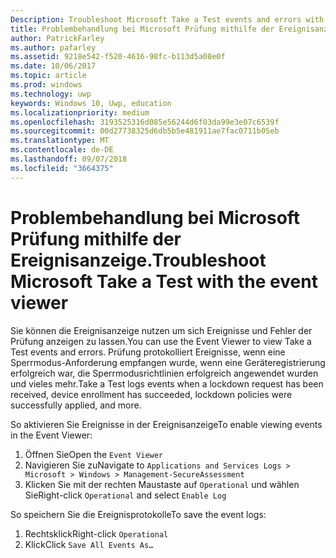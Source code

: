 ```yaml
---
Description: Troubleshoot Microsoft Take a Test events and errors with the event viewer.
title: Problembehandlung bei Microsoft Prüfung mithilfe der Ereignisanzeige.
author: PatrickFarley
ms.author: pafarley
ms.assetid: 9218e542-f520-4616-98fc-b113d5a08e0f
ms.date: 10/06/2017
ms.topic: article
ms.prod: windows
ms.technology: uwp
keywords: Windows 10, Uwp, education
ms.localizationpriority: medium
ms.openlocfilehash: 3193525316d085e56244d6f03da99e3e07c6539f
ms.sourcegitcommit: 00d27738325d6db5b5e481911ae7fac0711b05eb
ms.translationtype: MT
ms.contentlocale: de-DE
ms.lasthandoff: 09/07/2018
ms.locfileid: "3664375"
---
```

# <a name="troubleshoot-microsoft-take-a-test-with-the-event-viewer"></a><span data-ttu-id="09ec3-103">Problembehandlung bei Microsoft Prüfung mithilfe der Ereignisanzeige.</span><span class="sxs-lookup"><span data-stu-id="09ec3-103">Troubleshoot Microsoft Take a Test with the event viewer</span></span>

<span data-ttu-id="09ec3-104">Sie können die Ereignisanzeige nutzen um sich Ereignisse und Fehler der Prüfung anzeigen zu lassen.</span><span class="sxs-lookup"><span data-stu-id="09ec3-104">You can use the Event Viewer to view Take a Test events and errors.</span></span> <span data-ttu-id="09ec3-105">Prüfung protokolliert Ereignisse, wenn eine Sperrmodus-Anforderung empfangen wurde, wenn eine Geräteregistrierung erfolgreich war, die Sperrmodusrichtlinien erfolgreich angewendet wurden und vieles mehr.</span><span class="sxs-lookup"><span data-stu-id="09ec3-105">Take a Test logs events when a lockdown request has been received, device enrollment has succeeded, lockdown policies were successfully applied, and more.</span></span>

<span data-ttu-id="09ec3-106">So aktivieren Sie Ereignisse in der Ereignisanzeige</span><span class="sxs-lookup"><span data-stu-id="09ec3-106">To enable viewing events in the Event Viewer:</span></span>
1. <span data-ttu-id="09ec3-107">Öffnen Sie</span><span class="sxs-lookup"><span data-stu-id="09ec3-107">Open the</span></span> `Event Viewer`
2. <span data-ttu-id="09ec3-108">Navigieren Sie zu</span><span class="sxs-lookup"><span data-stu-id="09ec3-108">Navigate to</span></span> `Applications and Services Logs > Microsoft > Windows > Management-SecureAssessment`
3. <span data-ttu-id="09ec3-109">Klicken Sie mit der rechten Maustaste auf `Operational` und wählen Sie</span><span class="sxs-lookup"><span data-stu-id="09ec3-109">Right-click `Operational` and select</span></span> `Enable Log`

<span data-ttu-id="09ec3-110">So speichern Sie die Ereignisprotokolle</span><span class="sxs-lookup"><span data-stu-id="09ec3-110">To save the event logs:</span></span>
1. <span data-ttu-id="09ec3-111">Rechtsklick</span><span class="sxs-lookup"><span data-stu-id="09ec3-111">Right-click</span></span> `Operational`
2. <span data-ttu-id="09ec3-112">Klick</span><span class="sxs-lookup"><span data-stu-id="09ec3-112">Click</span></span> `Save All Events As…`
